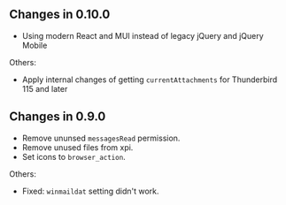 ## Changes in 0.10.0

- Using modern React and MUI instead of legacy jQuery and jQuery Mobile

Others:

- Apply internal changes of getting `currentAttachments` for Thunderbird 115 and later

## Changes in 0.9.0

- Remove ununsed `messagesRead` permission.
- Remove unused files from xpi.
- Set icons to `browser_action`.

Others:

- Fixed: `winmaildat` setting didn't work.
